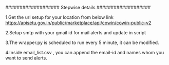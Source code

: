 ###################
Stepwise details
###################

1.Get the url setup for your location from below link
https://apisetu.gov.in/public/marketplace/api/cowin/cowin-public-v2

2.Setup smtp with your gmail id for mail alerts and update in script

3.The wrapper.py is scheduled to run every 5 minute, it can be modified.

4.Inside email_list.csv , you can append the email-id and names whom you want to send alerts.
